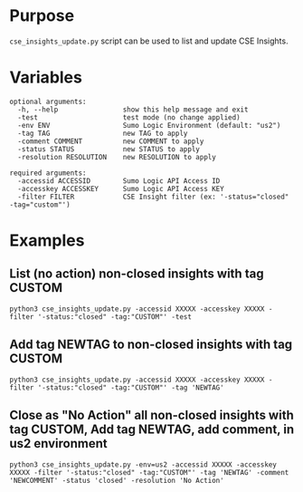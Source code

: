 # Purpose
`cse_insights_update.py` script can be used to list and update CSE Insights.

# Variables
```
optional arguments:
  -h, --help                show this help message and exit
  -test                     test mode (no change applied)
  -env ENV                  Sumo Logic Environment (default: "us2")
  -tag TAG                  new TAG to apply
  -comment COMMENT          new COMMENT to apply
  -status STATUS            new STATUS to apply
  -resolution RESOLUTION    new RESOLUTION to apply

required arguments:
  -accessid ACCESSID        Sumo Logic API Access ID
  -accesskey ACCESSKEY      Sumo Logic API Access KEY
  -filter FILTER            CSE Insight filter (ex: '-status="closed" -tag="custom"')
```

# Examples
## List (no action) non-closed insights with tag CUSTOM
```
python3 cse_insights_update.py -accessid XXXXX -accesskey XXXXX -filter '-status:"closed" -tag:"CUSTOM"' -test
```

## Add tag NEWTAG to non-closed insights with tag CUSTOM
```
python3 cse_insights_update.py -accessid XXXXX -accesskey XXXXX -filter '-status:"closed" -tag:"CUSTOM"' -tag 'NEWTAG'
```

## Close as "No Action" all non-closed insights with tag CUSTOM, Add tag NEWTAG, add comment, in us2 environment
```
python3 cse_insights_update.py -env=us2 -accessid XXXXX -accesskey XXXXX -filter '-status:"closed" -tag:"CUSTOM"' -tag 'NEWTAG' -comment 'NEWCOMMENT' -status 'closed' -resolution 'No Action'
```
